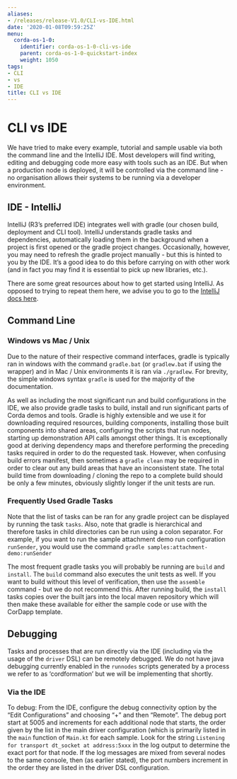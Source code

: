 ```yaml
---
aliases:
- /releases/release-V1.0/CLI-vs-IDE.html
date: '2020-01-08T09:59:25Z'
menu:
  corda-os-1-0:
    identifier: corda-os-1-0-cli-vs-ide
    parent: corda-os-1-0-quickstart-index
    weight: 1050
tags:
- CLI
- vs
- IDE
title: CLI vs IDE
---
```



# CLI vs IDE

We have tried to make every example, tutorial and sample usable via both the command line and the IntelliJ IDE.
Most developers will find writing, editing and debugging code more easy with tools such as an IDE. But when a production node
is deployed, it will be controlled via the command line - no organisation allows their systems to be running via
a developer environment.


## IDE - IntelliJ

IntelliJ (R3’s preferred IDE) integrates well with gradle (our chosen build, deployment and CLI tool). IntelliJ understands gradle
tasks and dependencies, automatically loading them in the background when a project is first opened or the gradle
project changes. Occasionally, however, you may need to refresh the gradle project manually - but this is hinted to you
by the IDE. It’s a good idea to do this before carrying on with other work (and in fact you may find it is essential to pick
up new libraries, etc.).

There are some great resources about how to get started using IntelliJ. As opposed to trying to repeat them here, we advise
you to go to the [IntelliJ docs here](https://www.jetbrains.com/idea/documentation/).


## Command Line


### Windows vs Mac / Unix

Due to the nature of their respective command interfaces, gradle is typically ran in windows with the command `gradle.bat`
(or `gradlew.bat` if using the wrapper) and in Mac / Unix environments it is ran via `./gradlew`. For brevity, the
simple windows syntax `gradle` is used for the majority of the documentation.

As well as including the most significant run and build configurations in the IDE, we also provide gradle tasks to build, install
and run significant parts of Corda demos and tools. Gradle is highly extensible and we use it for downloading required resources,
building components, installing those built components into shared areas, configuring the scripts that run nodes, starting
up demonstration API calls amongst other things. It is exceptionally good at deriving dependency maps and therefore performing
the preceding tasks required in order to do the requested task. However, when confusing build errors manifest, then sometimes
a `gradle clean` may be required in order to clear out any build areas that have an inconsistent state. The total build time
from downloading / cloning the repo to a complete build should be only a few minutes, obviously slightly longer if the
unit tests are run.


### Frequently Used Gradle Tasks

Note that the list of tasks can be ran for any gradle project can be displayed by running the task `tasks`. Also, note that
gradle is hierarchical and therefore tasks in child directories can be run using a colon separator. For example, if you want to run
the sample attachment demo run configuration `runSender`, you would use the command `gradle samples:attachment-demo:runSender`

The most frequent gradle tasks you will probably be running are `build` and `install`. The `build` command also executes the
unit tests as well. If you want to build without this level of verification, then use the `assemble` command - but we do
not recommend this. After running build, the `install` tasks copies over the built jars into the local maven repository
which will then make these available for either the sample code or use with the CorDapp template.


## Debugging

Tasks and processes that are run directly via the IDE (including via the usage of the `driver` DSL) can be remotely debugged.
We do not have java debugging currently enabled in the `runnodes` scripts generated by a process we refer to as ‘cordformation’
but we will be implementing that shortly.


### Via the IDE

To debug: From the IDE, configure the debug connectivity option by the “Edit Configurations” and choosing “+” and then “Remote”.
The debug port start at 5005 and increments for each additional node that starts, the order given by the list in the main
driver configuration (which is primarily listed in the `main` function of `Main.kt` for each sample. Look for the string
`Listening for transport dt_socket at address:5xxx` in the log output to determine the exact port for that node. If the log
messages are mixed from several nodes to the same console, then (as earlier stated), the port numbers increment in the order
they are listed in the driver DSL configuration.

